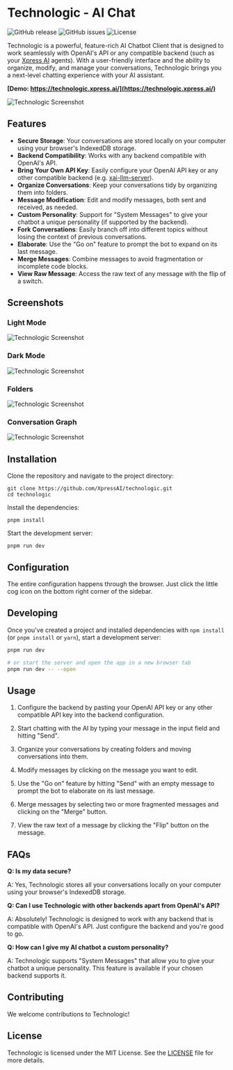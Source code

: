 # Technologic - AI Chat

![GitHub release](https://img.shields.io/github/release/XpressAI/technologic)
![GitHub issues](https://img.shields.io/github/issues/XpressAI/technologic)
![License](https://img.shields.io/github/license/XpressAI/technologic)

Technologic is a powerful, feature-rich AI Chatbot Client that is designed to work seamlessly with OpenAI's API or any
compatible backend (such as your [Xpress AI](https://www.xpress.ai) agents). With a user-friendly interface and the ability to organize, modify, and manage your conversations,
Technologic brings you a next-level chatting experience with your AI assistant.

**[Demo: https://technologic.xpress.ai/](https://technologic.xpress.ai/)**

![Technologic Screenshot](./images/light-mode.png)

## Features

- **Secure Storage**: Your conversations are stored locally on your computer using your browser's IndexedDB storage.
- **Backend Compatibility**: Works with any backend compatible with OpenAI's API.
- **Bring Your Own API Key**: Easily configure your OpenAI API key or any other compatible backend (e.g. [xai-llm-server](https://github.com/XpressAI/xai-llm-server)).
- **Organize Conversations**: Keep your conversations tidy by organizing them into folders.
- **Message Modification**: Edit and modify messages, both sent and received, as needed.
- **Custom Personality**: Support for "System Messages" to give your chatbot a unique personality (if supported by the backend).
- **Fork Conversations**: Easily branch off into different topics without losing the context of previous conversations.
- **Elaborate**: Use the "Go on" feature to prompt the bot to expand on its last message.
- **Merge Messages**: Combine messages to avoid fragmentation or incomplete code blocks.
- **View Raw Message**: Access the raw text of any message with the flip of a switch.

## Screenshots

### Light Mode
![Technologic Screenshot](./images/light-mode.png)

### Dark Mode
![Technologic Screenshot](./images/dark-mode.png)

### Folders
![Technologic Screenshot](./images/folders.png)

### Conversation Graph
![Technologic Screenshot](./images/chat-graph.png)

## Installation

Clone the repository and navigate to the project directory:

```
git clone https://github.com/XpressAI/technologic.git
cd technologic
```

Install the dependencies:

```
pnpm install
```

Start the development server:
```
pnpm run dev
```

## Configuration

The entire configuration happens through the browser. Just click the little cog icon on the bottom right corner of the
sidebar.


## Developing

Once you've created a project and installed dependencies with `npm install` (or `pnpm install` or `yarn`), start a development server:

```bash
pnpm run dev

# or start the server and open the app in a new browser tab
pnpm run dev -- --open
```

## Usage

1. Configure the backend by pasting your OpenAI API key or any other compatible API key into the backend configuration.

2. Start chatting with the AI by typing your message in the input field and hitting "Send".

3. Organize your conversations by creating folders and moving conversations into them.

4. Modify messages by clicking on the message you want to edit.

5. Use the "Go on" feature by hitting "Send" with an empty message to prompt the bot to elaborate on its last message.

6. Merge messages by selecting two or more fragmented messages and clicking on the "Merge" button.

7. View the raw text of a message by clicking the "Flip" button on the message.

## FAQs

**Q: Is my data secure?**

A: Yes, Technologic stores all your conversations locally on your computer using your browser's IndexedDB storage.

**Q: Can I use Technologic with other backends apart from OpenAI's API?**

A: Absolutely! Technologic is designed to work with any backend that is compatible with OpenAI's API. Just configure the backend and you're good to go.

**Q: How can I give my AI chatbot a custom personality?**

A: Technologic supports "System Messages" that allow you to give your chatbot a unique personality. This feature is available if your chosen backend supports it.

## Contributing

We welcome contributions to Technologic!

## License
Technologic is licensed under the MIT License. See the [LICENSE](LICENSE) file for more details.
